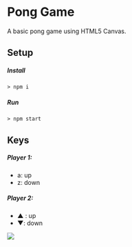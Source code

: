 # Pong Game

A basic pong game using HTML5 Canvas.

## Setup

##### Install

`> npm i`

##### Run

`> npm start`

## Keys

##### Player 1:
* a: up
* z: down

##### Player 2:
* ▲ : up
* ▼: down

<img src="http://i.imgur.com/RznmUxP.png">
